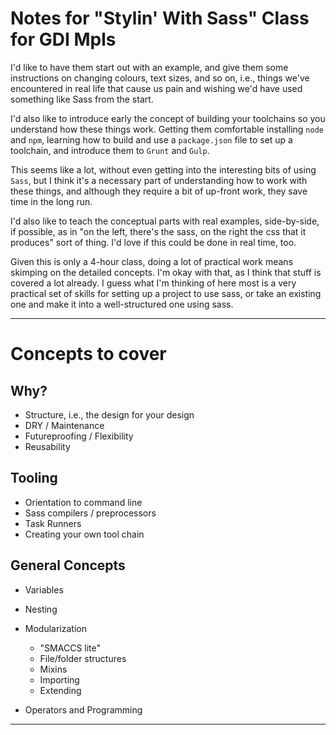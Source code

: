 # Notes for "Stylin' With Sass" Class for GDI Mpls

I'd like to have them start out with an example, and give them some
instructions on changing colours, text sizes, and so on, i.e., things
we've encountered in real life that cause us pain and wishing we'd have
used something like Sass from the start.

I'd also like to introduce early the concept of building your
toolchains so you understand how these things work. Getting them
comfortable installing `node` and `npm`, learning how to build and use
a `package.json` file to set up a toolchain, and introduce them to
`Grunt` and `Gulp`.

This seems like a lot, without even getting into the interesting bits
of using `Sass`, but I think it's a necessary part of understanding
how to work with these things, and although they require a bit of
up-front work, they save time in the long run.

I'd also like to teach the conceptual parts with real examples,
side-by-side, if possible, as in "on the left, there's the sass, on
the right the css that it produces" sort of thing. I'd love if this
could be done in real time, too.

Given this is only a 4-hour class, doing a lot of practical work means
skimping on the detailed concepts. I'm okay with that, as I think that
stuff is covered a lot already. I guess what I'm thinking of here most
is a very practical set of skills for setting up a project to use
sass, or take an existing one and make it into a well-structured one
using sass.

-----

# Concepts to cover

## Why?

* Structure, i.e., the design for your design
* DRY / Maintenance
* Futureproofing / Flexibility
* Reusability

## Tooling

* Orientation to command line
* Sass compilers / preprocessors
* Task Runners
* Creating your own tool chain

## General Concepts

* Variables

* Nesting

* Modularization

  * "SMACCS lite"
  * File/folder structures
  * Mixins
  * Importing
  * Extending

* Operators and Programming

-----
